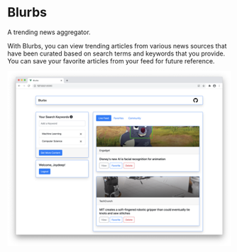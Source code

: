 # Blurbs

A trending news aggregator.

With Blurbs, you can view trending articles from various news sources that have been curated based on search terms and keywords that you provide. You can save your favorite articles from your feed for future reference.

![Demo](https://raw.githubusercontent.com/joydeepm02/blurbs/master/resources/demo.png)
